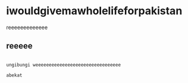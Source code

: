 # iwouldgivemawholelifeforpakistan
reeeeeeeeeeeee

## reeeee
```

ungibungi weeeeeeeeeeeeeeeeeeeeeeeeeeeeeeee

abekat
```